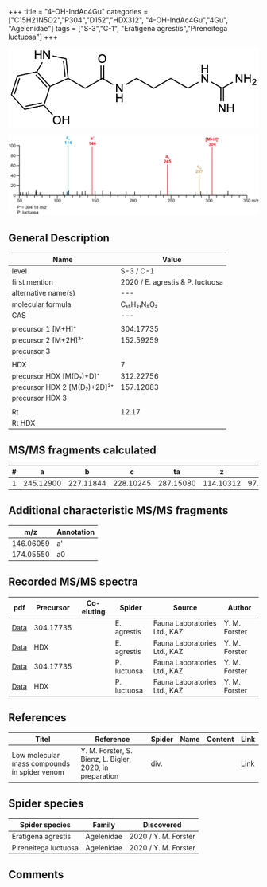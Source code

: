 +++
title = "4-OH-IndAc4Gu"
categories = ["C15H21N5O2","P304","D152","HDX312",
"4-OH-IndAc4Gu","4Gu",
"Agelenidae"]
tags = ["S-3","C-1",
"Eratigena agrestis","Pireneitega luctuosa"]
+++

![](/img/4-OH-IndAc4Gu.png)

![](/img_MSMS/304_4-OH-IndAc4Gu_Pl.png?classes=border)

## General Description

| Name                        | Value                            |
|-----------------------------|----------------------------------|
| level                       | S-3 / C-1                        |
| first mention               | 2020 / E. agrestis & P. luctuosa |
| alternative name(s)         | ---                              |
| molecular formula           | C₁₅H₂₁N₅O₂                       |
| CAS                         | ---                              |
|                             |                                  |
| precursor 1 [M+H]⁺          | 304.17735                        |
| precursor 2 [M+2H]²⁺        | 152.59259                        |
| precursor 3                 |                                  |
|                             |                                  |
| HDX                         | 7                                |
| precursor HDX   [M(D₇)+D]⁺   | 312.22756                        |
| precursor HDX 2 [M(D₇)+2D]²⁺ | 157.12083                        |
| precursor HDX 3             |                                  |
|                             |                                  |
| Rt                          | 12.17                            |
| Rt HDX                      |                                  |

## MS/MS fragments calculated

| # | a         | b         | c         | ta        | z         | y        | tz        |
|---|-----------|-----------|-----------|-----------|-----------|----------|-----------|
| 1 | 245.12900 | 227.11844 | 228.10245 | 287.15080 | 114.10312 | 97.07657 | 131.12967 |

## Additional characteristic MS/MS fragments

| m/z | Annotation |
|-----|------------|
| 146.06059    | a'   |
| 174.05550    | a0   |

## Recorded MS/MS spectra

| pdf                                              | Precursor | Co-eluting | Spider      | Source                       | Author        |
|--------------------------------------------------|-----------|------------|-------------|------------------------------|---------------|
| [Data](/pdf/E-agrestis/304_4-OH-IndAc4Gu_Ea.pdf) | 304.17735 |            | E. agrestis | Fauna Laboratories Ltd., KAZ | Y. M. Forster |
| [Data](/pdf/E-agrestis/304_4-OH-IndAc4Gu_Ea_HDX.pdf) | HDX|            | E. agrestis | Fauna Laboratories Ltd., KAZ | Y. M. Forster |
| [Data](/pdf/P-luctuosa/304_4-OH-IndAc4Gu_Pl.pdf) | 304.17735 |           | P. luctuosa | Fauna Laboratories Ltd., KAZ | Y. M. Forster |
| [Data](/pdf/P-luctuosa/304_4-OH-IndAc4Gu_Pl_HDX.pdf) | HDX |           | P. luctuosa | Fauna Laboratories Ltd., KAZ | Y. M. Forster |

## References

| Titel | Reference | Spider | Name | Content | Link |
|-------|-----------|--------|------|---------|------|
| Low molecular mass compounds in spider venom      | Y. M. Forster, S. Bienz, L. Bigler, 2020, in preparation          | div.       |   |   | [Link](unknown) |

## Spider species

| Spider species     | Family     | Discovered           |
|--------------------|------------|----------------------|
| Eratigena agrestis | Agelenidae | 2020 / Y. M. Forster |
| Pireneitega luctuosa | Agelenidae | 2020 / Y. M. Forster |

## Comments